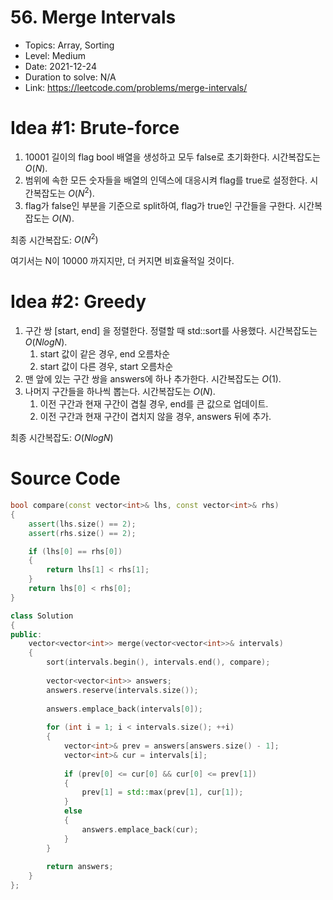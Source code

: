 # 56. Merge Intervals
* Topics: Array, Sorting
* Level: Medium
* Date: 2021-12-24
* Duration to solve: N/A
* Link: https://leetcode.com/problems/merge-intervals/

# Idea #1: Brute-force
1. 10001 길이의 flag bool 배열을 생성하고 모두 false로 초기화한다. 시간복잡도는 $O(N)$.
3. 범위에 속한 모든 숫자들을 배열의 인덱스에 대응시켜 flag를 true로 설정한다. 시간복잡도는 $O(N^2)$.
4. flag가 false인 부분을 기준으로 split하여, flag가 true인 구간들을 구한다. 시간복잡도는 $O(N)$.

최종 시간복잡도: $O(N^2)$

여기서는 N이 $10000$ 까지지만, 더 커지면 비효율적일 것이다.

# Idea #2: Greedy
1. 구간 쌍 [start, end] 을 정렬한다. 정렬할 때 std::sort를 사용했다. 시간복잡도는 $O(NlogN)$.
   1. start 값이 같은 경우, end 오름차순
   2. start 값이 다른 경우, start 오름차순
2. 맨 앞에 있는 구간 쌍을 answers에 하나 추가한다. 시간복잡도는 $O(1)$.
3. 나머지 구간들을 하나씩 뽑는다. 시간복잡도는 $O(N)$.
   1. 이전 구간과 현재 구간이 겹칠 경우,  end를 큰 값으로 업데이트.
   2. 이전 구간과 현재 구간이 겹치지 않을 경우, answers 뒤에 추가.

최종 시간복잡도: $O(NlogN)$

# Source Code

```cpp
bool compare(const vector<int>& lhs, const vector<int>& rhs)
{
    assert(lhs.size() == 2);
    assert(rhs.size() == 2);

    if (lhs[0] == rhs[0])
    {
        return lhs[1] < rhs[1];
    }
    return lhs[0] < rhs[0];
}

class Solution
{
public:
    vector<vector<int>> merge(vector<vector<int>>& intervals)
    {
        sort(intervals.begin(), intervals.end(), compare);
        
        vector<vector<int>> answers;
        answers.reserve(intervals.size());
        
        answers.emplace_back(intervals[0]);
        
        for (int i = 1; i < intervals.size(); ++i)
        {
            vector<int>& prev = answers[answers.size() - 1];
            vector<int>& cur = intervals[i];
            
            if (prev[0] <= cur[0] && cur[0] <= prev[1])
            {
                prev[1] = std::max(prev[1], cur[1]);
            }
            else
            {
                answers.emplace_back(cur);
            }
        }
        
        return answers;
    }
};
```